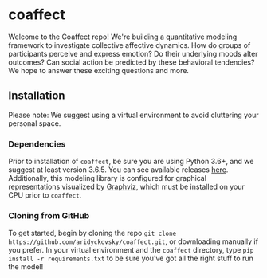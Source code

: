 # coaffect
Welcome to the Coaffect repo! We're building a quantitative modeling framework to investigate collective affective dynamics. How do groups of participants perceive and express emotion? Do their underlying moods alter outcomes? Can social action be predicted by these behavioral tendencies? We hope to answer these exciting questions and more.

## Installation

Please note: We suggest using a virtual environment to avoid cluttering your personal space.

### Dependencies

Prior to installation of `coaffect`, be sure you are using Python 3.6+, and we suggest at least version 3.6.5. You can see available releases [here](https://www.python.org/downloads/). Additionally, this modeling library is configured for graphical representations visualized by [Graphviz](http://www.graphviz.org/download/), which must be installed on your CPU prior to `coaffect`.

### Cloning from GitHub

To get started, begin by cloning the repo `git clone https://github.com/aridyckovsky/coaffect.git`, or downloading manually if you prefer. In your virtual environment and the `coaffect` directory, type `pip install -r requirements.txt` to be sure you've got all the right stuff to run the model!
